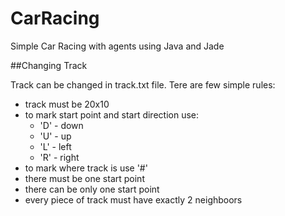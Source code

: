 # CarRacing

Simple Car Racing with agents using Java and Jade

##Changing Track

Track can be changed in track.txt file. Tere are few simple rules:
- track must be 20x10
- to mark start point and start direction use:
	- 'D' - down
	- 'U' - up
	- 'L' - left
	- 'R' - right
- to mark where track is use '#'
- there must be one start point
- there can be only one start point
- every piece of track must have exactly 2 neighboors 

